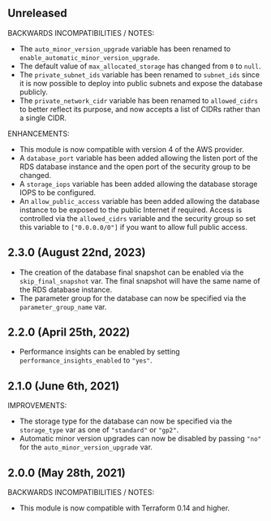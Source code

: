 ## Unreleased

BACKWARDS INCOMPATIBILITIES / NOTES:

* The `auto_minor_version_upgrade` variable has been renamed to 
  `enable_automatic_minor_version_upgrade`.
* The default value of `max_allocated_storage` has changed from `0` to `null`.
* The `private_subnet_ids` variable has been renamed to `subnet_ids` since it
  is now possible to deploy into public subnets and expose the database 
  publicly.
* The `private_network_cidr` variable has been renamed to `allowed_cidrs` to
  better reflect its purpose, and now accepts a list of CIDRs rather than a
  single CIDR.

ENHANCEMENTS:

* This module is now compatible with version 4 of the AWS provider.
* A `database_port` variable has been added allowing the listen port of the
  RDS database instance and the open port of the security group to be changed.
* A `storage_iops` variable has been added allowing the database storage IOPS
  to be configured.
* An `allow_public_access` variable has been added allowing the database
  instance to be exposed to the public Internet if required. Access is
  controlled via the `allowed_cidrs` variable and the security group so
  set this variable to `["0.0.0.0/0"]` if you want to allow full public access.

## 2.3.0 (August 22nd, 2023)
* The creation of the database final snapshot can be enabled via the `skip_final_snapshot` var.
  The final snapshot will have the same name of the RDS database instance.
* The parameter group for the database can now be specified via the `parameter_group_name` var.

## 2.2.0 (April 25th, 2022)
* Performance insights can be enabled by setting `performance_insights_enabled` to `"yes"`.

## 2.1.0 (June 6th, 2021)

IMPROVEMENTS:

* The storage type for the database can now be specified via the `storage_type`
  var as one of `"standard"` or `"gp2"`.
* Automatic minor version upgrades can now be disabled by passing `"no"` for
  the `auto_minor_version_upgrade` var.

## 2.0.0 (May 28th, 2021)

BACKWARDS INCOMPATIBILITIES / NOTES:

* This module is now compatible with Terraform 0.14 and higher.
